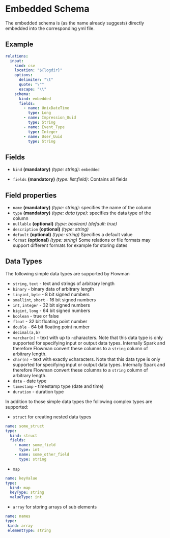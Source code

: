 # Embedded Schema

The embedded schema is (as the name already suggests) directly embedded into the corresponding yml file.

## Example

```yaml
relations:
  input:
    kind: csv
    location: "${logdir}"
    options:
      delimiter: "\t"
      quote: "\""
      escape: "\\"
    schema:
      kind: embedded
      fields:
        - name: UnixDateTime
          type: Long
        - name: Impression_Uuid
          type: String
        - name: Event_Type
          type: Integer
        - name: User_Uuid
          type: String
```

## Fields
* `kind` **(mandatory)** *(type: string)*: `embedded`

* `fields` **(mandatory)** *(type: list:field)*: Contains all fields


## Field properties

* `name` **(mandatory)** *(type: string)*: specifies the name of the column
* `type` **(mandatory)** *(type: data type)*: specifies the data type of the column
* `nullable` **(optional)** *(type: boolean)* *(default: true)*
* `description` **(optional)** *(type: string)*
* `default` **(optional)** *(type: string)* Specifies a default value
* `format` **(optional)** *(type: string)* Some relations or file formats may support different formats for example
for storing dates


## Data Types

The following simple data types are supported by Flowman

* `string`, `text` - text and strings of arbitrary length
* `binary` - binary data of arbitrary length
* `tinyint`, `byte` - 8 bit signed numbers
* `smallint`, `short` - 16 bit signed numbers
* `int`, `integer` - 32 bit signed numbers
* `bigint`, `long` - 64 bit signed numbers
* `boolean` - true or false
* `float` - 32 bit floating point number
* `double` - 64 bit floating point number
* `decimal(a,b)`
* `varchar(n)` - text with up to `n`characters. Note that this data type is only supported for specifying input or
output data types. Internally Spark and therefore Flowman convert these columns to a `string` column of arbitrary length.
* `char(n)` - text with exactly `n`characters. Note that this data type is only supported for specifying input or
  output data types. Internally Spark and therefore Flowman convert these columns to a `string` column of arbitrary length.
* `date` - date type
* `timestamp` - timestamp type (date and time)
* `duration` - duration type

In addition to those simple data types the following complex types are supported:

* `struct` for creating nested data types
```yaml
name: some_struct
type:
  kind: struct
  fields:
    - name: some_field
      type: int
    - name: some_other_field
      type: string
```

* `map`
```yaml
name: keyValue
type:
  kind: map
  keyType: string
  valueType: int
```

* `array` for storing arrays of sub elements
 ```yaml
name: names
type:
  kind: array
  elementType: string
```
